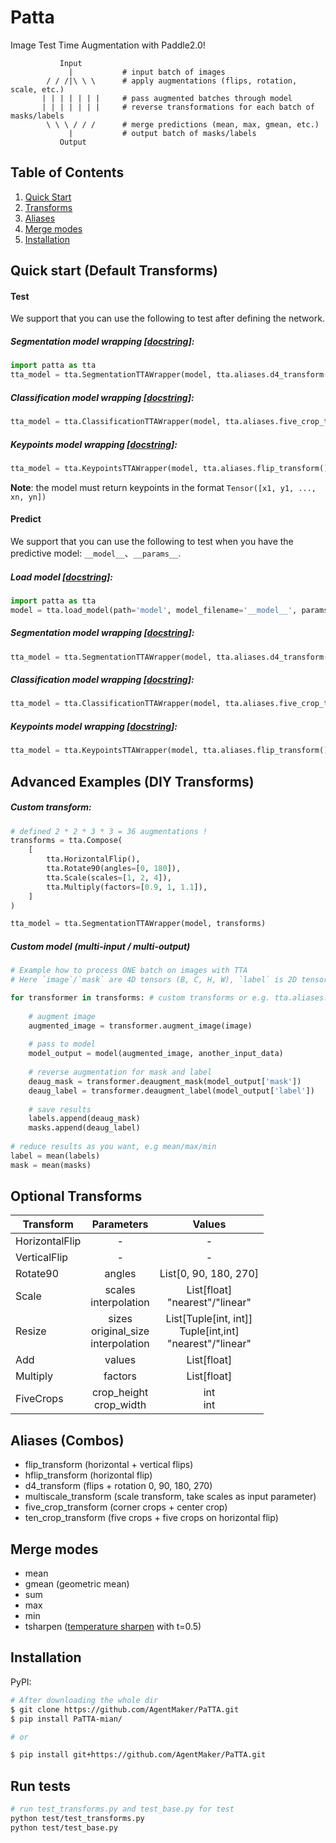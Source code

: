 # Patta
Image Test Time Augmentation with Paddle2.0!

```
           Input
             |           # input batch of images 
        / / /|\ \ \      # apply augmentations (flips, rotation, scale, etc.)
       | | | | | | |     # pass augmented batches through model
       | | | | | | |     # reverse transformations for each batch of masks/labels
        \ \ \ / / /      # merge predictions (mean, max, gmean, etc.)
             |           # output batch of masks/labels
           Output
```
## Table of Contents
1. [Quick Start](#quick-start)
2. [Transforms](#transforms)
3. [Aliases](#aliases)
4. [Merge modes](#merge-modes)
5. [Installation](#installation)

## Quick start (Default Transforms)

#### Test
We support that you can use the following to test after defining the network.

#####  Segmentation model wrapping [[docstring](patta/wrappers.py#L8)]:
```python
import patta as tta
tta_model = tta.SegmentationTTAWrapper(model, tta.aliases.d4_transform(), merge_mode='mean')
```
#####  Classification model wrapping [[docstring](patta/wrappers.py#L52)]:
```python
tta_model = tta.ClassificationTTAWrapper(model, tta.aliases.five_crop_transform())
```
#####  Keypoints model wrapping [[docstring](patta/wrappers.py#L96)]:
```python
tta_model = tta.KeypointsTTAWrapper(model, tta.aliases.flip_transform(), scaled=True)
```
**Note**: the model must return keypoints in the format `Tensor([x1, y1, ..., xn, yn])`

#### Predict
We support that you can use the following to test when you have the predictive model: `__model__`、`__params__`.

#####  Load model [[docstring](patta/load_model.py#L3)]:
```python
import patta as tta
model = tta.load_model(path='model', model_filename='__model__', params_filename='__params__')
```
#####  Segmentation model wrapping [[docstring](patta/wrappers.py#L8)]:
```python
tta_model = tta.SegmentationTTAWrapper(model, tta.aliases.d4_transform(), merge_mode='mean')
```
#####  Classification model wrapping [[docstring](patta/wrappers.py#L52)]:
```python
tta_model = tta.ClassificationTTAWrapper(model, tta.aliases.five_crop_transform())
```
#####  Keypoints model wrapping [[docstring](patta/wrappers.py#L96)]:
```python
tta_model = tta.KeypointsTTAWrapper(model, tta.aliases.flip_transform(), scaled=True)
```

## Advanced Examples (DIY Transforms)
#####  Custom transform:
```python
# defined 2 * 2 * 3 * 3 = 36 augmentations !
transforms = tta.Compose(
    [
        tta.HorizontalFlip(),
        tta.Rotate90(angles=[0, 180]),
        tta.Scale(scales=[1, 2, 4]),
        tta.Multiply(factors=[0.9, 1, 1.1]),        
    ]
)

tta_model = tta.SegmentationTTAWrapper(model, transforms)
```
##### Custom model (multi-input / multi-output)
```python
# Example how to process ONE batch on images with TTA
# Here `image`/`mask` are 4D tensors (B, C, H, W), `label` is 2D tensor (B, N)

for transformer in transforms: # custom transforms or e.g. tta.aliases.d4_transform() 
    
    # augment image
    augmented_image = transformer.augment_image(image)
    
    # pass to model
    model_output = model(augmented_image, another_input_data)
    
    # reverse augmentation for mask and label
    deaug_mask = transformer.deaugment_mask(model_output['mask'])
    deaug_label = transformer.deaugment_label(model_output['label'])
    
    # save results
    labels.append(deaug_mask)
    masks.append(deaug_label)
    
# reduce results as you want, e.g mean/max/min
label = mean(labels)
mask = mean(masks)
```
 
## Optional Transforms
  
| Transform      | Parameters                | Values                            |
|----------------|:-------------------------:|:---------------------------------:|
| HorizontalFlip | -                         | -                                 |
| VerticalFlip   | -                         | -                                 |
| Rotate90       | angles                    | List\[0, 90, 180, 270]            |
| Scale          | scales<br>interpolation   | List\[float]<br>"nearest"/"linear"|
| Resize         | sizes<br>original_size<br>interpolation   | List\[Tuple\[int, int]]<br>Tuple\[int,int]<br>"nearest"/"linear"|
| Add            | values                    | List\[float]                      |
| Multiply       | factors                   | List\[float]                      |
| FiveCrops      | crop_height<br>crop_width | int<br>int                        |
 
## Aliases (Combos)

  - flip_transform (horizontal + vertical flips)
  - hflip_transform (horizontal flip)
  - d4_transform (flips + rotation 0, 90, 180, 270)
  - multiscale_transform (scale transform, take scales as input parameter)
  - five_crop_transform (corner crops + center crop)
  - ten_crop_transform (five crops + five crops on horizontal flip)
  
## Merge modes
 - mean
 - gmean (geometric mean)
 - sum
 - max
 - min
 - tsharpen ([temperature sharpen](https://www.kaggle.com/c/severstal-steel-defect-detection/discussion/107716#latest-624046) with t=0.5)
 
## Installation
PyPI:
```bash
# After downloading the whole dir
$ git clone https://github.com/AgentMaker/PaTTA.git
$ pip install PaTTA-mian/

# or

$ pip install git+https://github.com/AgentMaker/PaTTA.git
```

## Run tests

```bash
# run test_transforms.py and test_base.py for test
python test/test_transforms.py
python test/test_base.py
```
